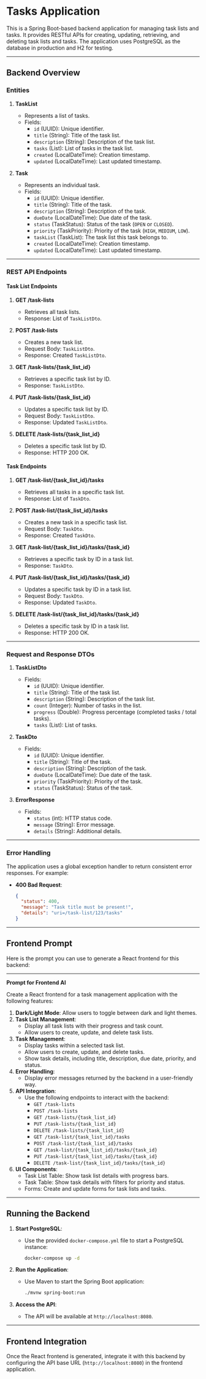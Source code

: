 # Tasks Application

This is a Spring Boot-based backend application for managing task lists and tasks. It provides RESTful APIs for creating, updating, retrieving, and deleting task lists and tasks. The application uses PostgreSQL as the database in production and H2 for testing.

---

## Backend Overview

### Entities

1. **TaskList**
   - Represents a list of tasks.
   - Fields:
     - `id` (UUID): Unique identifier.
     - `title` (String): Title of the task list.
     - `description` (String): Description of the task list.
     - `tasks` (List<Task>): List of tasks in the task list.
     - `created` (LocalDateTime): Creation timestamp.
     - `updated` (LocalDateTime): Last updated timestamp.

2. **Task**
   - Represents an individual task.
   - Fields:
     - `id` (UUID): Unique identifier.
     - `title` (String): Title of the task.
     - `description` (String): Description of the task.
     - `dueDate` (LocalDateTime): Due date of the task.
     - `status` (TaskStatus): Status of the task (`OPEN` or `CLOSED`).
     - `priority` (TaskPriority): Priority of the task (`HIGH`, `MEDIUM`, `LOW`).
     - `taskList` (TaskList): The task list this task belongs to.
     - `created` (LocalDateTime): Creation timestamp.
     - `updated` (LocalDateTime): Last updated timestamp.

---

### REST API Endpoints

#### Task List Endpoints

1. **GET /task-lists**
   - Retrieves all task lists.
   - Response: List of `TaskListDto`.

2. **POST /task-lists**
   - Creates a new task list.
   - Request Body: `TaskListDto`.
   - Response: Created `TaskListDto`.

3. **GET /task-lists/{task_list_id}**
   - Retrieves a specific task list by ID.
   - Response: `TaskListDto`.

4. **PUT /task-lists/{task_list_id}**
   - Updates a specific task list by ID.
   - Request Body: `TaskListDto`.
   - Response: Updated `TaskListDto`.

5. **DELETE /task-lists/{task_list_id}**
   - Deletes a specific task list by ID.
   - Response: HTTP 200 OK.

#### Task Endpoints

1. **GET /task-list/{task_list_id}/tasks**
   - Retrieves all tasks in a specific task list.
   - Response: List of `TaskDto`.

2. **POST /task-list/{task_list_id}/tasks**
   - Creates a new task in a specific task list.
   - Request Body: `TaskDto`.
   - Response: Created `TaskDto`.

3. **GET /task-list/{task_list_id}/tasks/{task_id}**
   - Retrieves a specific task by ID in a task list.
   - Response: `TaskDto`.

4. **PUT /task-list/{task_list_id}/tasks/{task_id}**
   - Updates a specific task by ID in a task list.
   - Request Body: `TaskDto`.
   - Response: Updated `TaskDto`.

5. **DELETE /task-list/{task_list_id}/tasks/{task_id}**
   - Deletes a specific task by ID in a task list.
   - Response: HTTP 200 OK.

---

### Request and Response DTOs

1. **TaskListDto**
   - Fields:
     - `id` (UUID): Unique identifier.
     - `title` (String): Title of the task list.
     - `description` (String): Description of the task list.
     - `count` (Integer): Number of tasks in the list.
     - `progress` (Double): Progress percentage (completed tasks / total tasks).
     - `tasks` (List<TaskDto>): List of tasks.

2. **TaskDto**
   - Fields:
     - `id` (UUID): Unique identifier.
     - `title` (String): Title of the task.
     - `description` (String): Description of the task.
     - `dueDate` (LocalDateTime): Due date of the task.
     - `priority` (TaskPriority): Priority of the task.
     - `status` (TaskStatus): Status of the task.

3. **ErrorResponse**
   - Fields:
     - `status` (int): HTTP status code.
     - `message` (String): Error message.
     - `details` (String): Additional details.

---

### Error Handling

The application uses a global exception handler to return consistent error responses. For example:

- **400 Bad Request**:
  ```json
  {
    "status": 400,
    "message": "Task title must be present!",
    "details": "uri=/task-list/123/tasks"
  }
  ```

---

## Frontend Prompt

Here is the prompt you can use to generate a React frontend for this backend:

---

**Prompt for Frontend AI**

Create a React frontend for a task management application with the following features:

1. **Dark/Light Mode**: Allow users to toggle between dark and light themes.
2. **Task List Management**:
   - Display all task lists with their progress and task count.
   - Allow users to create, update, and delete task lists.
3. **Task Management**:
   - Display tasks within a selected task list.
   - Allow users to create, update, and delete tasks.
   - Show task details, including title, description, due date, priority, and status.
4. **Error Handling**:
   - Display error messages returned by the backend in a user-friendly way.
5. **API Integration**:
   - Use the following endpoints to interact with the backend:
     - `GET /task-lists`
     - `POST /task-lists`
     - `GET /task-lists/{task_list_id}`
     - `PUT /task-lists/{task_list_id}`
     - `DELETE /task-lists/{task_list_id}`
     - `GET /task-list/{task_list_id}/tasks`
     - `POST /task-list/{task_list_id}/tasks`
     - `GET /task-list/{task_list_id}/tasks/{task_id}`
     - `PUT /task-list/{task_list_id}/tasks/{task_id}`
     - `DELETE /task-list/{task_list_id}/tasks/{task_id}`
6. **UI Components**:
   - Task List Table: Show task list details with progress bars.
   - Task Table: Show task details with filters for priority and status.
   - Forms: Create and update forms for task lists and tasks.

---

## Running the Backend

1. **Start PostgreSQL**:
   - Use the provided `docker-compose.yml` file to start a PostgreSQL instance:
     ```bash
     docker-compose up -d
     ```

2. **Run the Application**:
   - Use Maven to start the Spring Boot application:
     ```bash
     ./mvnw spring-boot:run
     ```

3. **Access the API**:
   - The API will be available at `http://localhost:8080`.

---

## Frontend Integration

Once the React frontend is generated, integrate it with this backend by configuring the API base URL (`http://localhost:8080`) in the frontend application.

